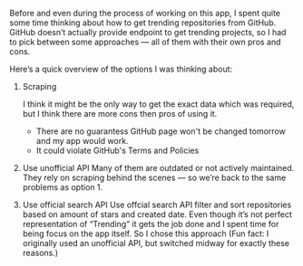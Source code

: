 Before and even during the process of working on this app, I spent quite some time thinking about how to get trending repositories from GitHub. GitHub doesn’t actually provide endpoint to get trending projects, so I had to pick between some approaches — all of them with their own pros and cons.

Here’s a quick overview of the options I was thinking about:
1. Scraping
   
   I think it might be the only way to get the exact data which was required, but I think there are more cons then pros of using it.
   - There are no guarantess GitHub page won't be changed tomorrow and my app would work.
   - It could violate GitHub's Terms and Policies

2. Use unofficial API
   Many of them are outdated or not actively maintained. They rely on scraping behind the scenes — so we’re back to the same problems as option 1.
   
3. Use official search API
   Use offcial search API filter and sort repositories based on amount of stars and created date. Even though it’s not perfect representation of “Trending” it gets the job done and I spent time for being focus on the app itself. So I chose this approach
   (Fun fact: I originally used an unofficial API, but switched midway for exactly these reasons.)

   
